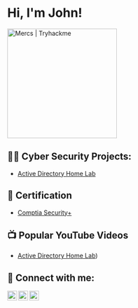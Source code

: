 <h1>Hi, I'm John! </h1>

[<img align="center" alt="Mercs | Tryhackme" width="250px" src="https://tryhackme-badges.s3.amazonaws.com/Mercs.png" />][Tryhackme]<br/>

[TryHackMe]: https://tryhackme.com/p/Mercs



<h2>👨‍💻 Cyber Security Projects:</h2>

- [Active Directory Home Lab](https://github.com/johnZhinin/LabURL)


<h2>📃 Certification </h2>

- [Comptia Security+](https://www.youtube.com/)

<h2>📺 Popular YouTube Videos</h2>

- [Active Directory Home Lab](https://www.youtube.com/channel/UCFjDmANTCCHvtBMM6lSKpjQ))

<h2> 🤳 Connect with me:</h2>

[<img align="left" alt="CyberSecZ | YouTube" width="22px" src="https://cdn.jsdelivr.net/npm/simple-icons@v3/icons/youtube.svg" />][Youtube]
[<img align="left" alt="JohnZhinin | LinkedIn" width="22px" src="https://cdn.jsdelivr.net/npm/simple-icons@v3/icons/linkedin.svg" />][linkedin]
[<img align="left" alt="SilentjayB | HackTheBox" width="22px" src="https://media.glassdoor.com/sql/3278909/hack-the-box-squarelogo-1593684696335.png" />][Hackthebox]

[youtube]: https://www.youtube.com/channel/UCFjDmANTCCHvtBMM6lSKpjQ
[linkedin]: https://www.linkedin.com/in/JohnZhinin
[Hackthebox]: https://app.hackthebox.com/profile/1148421
